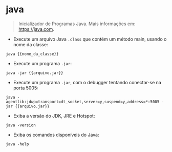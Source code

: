 # java

> Inicializador de Programas Java.
> Mais informações em: <https://java.com>.

- Execute um arquivo Java `.class` que contém um método main, usando o nome da classe:

`java {{nome_da_classe}}`

- Execute um programa `.jar`:

`java -jar {{arquivo.jar}}`

- Execute um programa `.jar`, com o debugger tentando conectar-se na porta 5005:

`java -agentlib:jdwp=transport=dt_socket,server=y,suspend=y,address=*:5005 -jar {{arquivo.jar}}`

- Exiba a versão do JDK, JRE e Hotspot:

`java -version`

- Exiba os comandos disponíveis do Java:

`java -help`
